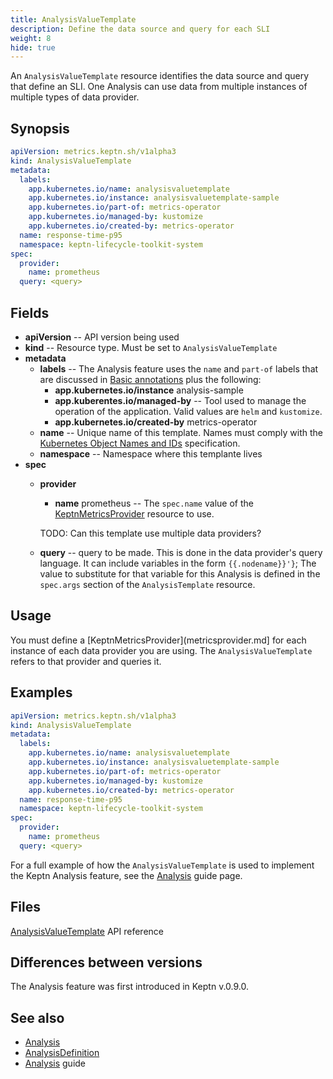 ```yaml
---
title: AnalysisValueTemplate
description: Define the data source and query for each SLI
weight: 8
hide: true
---
```


An `AnalysisValueTemplate` resource
identifies the data source and query that define an SLI.
One Analysis can use data from multiple instances
of multiple types of data provider.

## Synopsis

```yaml
apiVersion: metrics.keptn.sh/v1alpha3
kind: AnalysisValueTemplate
metadata:
  labels:
    app.kubernetes.io/name: analysisvaluetemplate
    app.kubernetes.io/instance: analysisvaluetemplate-sample
    app.kubernetes.io/part-of: metrics-operator
    app.kubernetes.io/managed-by: kustomize
    app.kubernetes.io/created-by: metrics-operator
  name: response-time-p95
  namespace: keptn-lifecycle-toolkit-system
spec:
  provider:
    name: prometheus
  query: <query>
```

## Fields

* **apiVersion** -- API version being used
* **kind** -- Resource type.
   Must be set to `AnalysisValueTemplate`
* **metadata**
  * **labels** -- The Analysis feature uses the
    `name` and `part-of` labels that are discussed in
    [Basic annotations](../implementing/integrate/#basic-annotations)
    plus the following:
    * **app.kubernetes.io/instance** analysis-sample
    * **app.kuberentes.io/managed-by** -- Tool used to manage
      the operation of the application.
      Valid values are `helm` and `kustomize`.
    * **app.kubernetes.io/created-by** metrics-operator
  * **name** -- Unique name of this template.
    Names must comply with the
    [Kubernetes Object Names and IDs](https://kubernetes.io/docs/concepts/overview/working-with-objects/names/#dns-subdomain-names)
    specification.
  * **namespace** -- Namespace where this templante lives
* **spec**
  * **provider**
    * **name** prometheus -- The `spec.name` value of the
      [KeptnMetricsProvider](metricsprovider.md) resource to use.

    TODO: Can this template use multiple data providers?
  * **query** -- query to be made.
    This is done in the data provider's query language.
    It can include variables in the form `{{.nodename}}'}`;
    The value to substitute for that variable for this Analysis
    is defined in the `spec.args` section of the `AnalysisTemplate` resource.

## Usage

You must define a
[KeptnMetricsProvider](metricsprovider.md]
for each instance of each data provider you are using.
The `AnalysisValueTemplate` refers to that provider and queries it.

## Examples

```yaml
apiVersion: metrics.keptn.sh/v1alpha3
kind: AnalysisValueTemplate
metadata:
  labels:
    app.kubernetes.io/name: analysisvaluetemplate
    app.kubernetes.io/instance: analysisvaluetemplate-sample
    app.kubernetes.io/part-of: metrics-operator
    app.kubernetes.io/managed-by: kustomize
    app.kubernetes.io/created-by: metrics-operator
  name: response-time-p95
  namespace: keptn-lifecycle-toolkit-system
spec:
  provider:
    name: prometheus
  query: <query>
```

For a full example of how the `AnalysisValueTemplate` is used
to implement the Keptn Analysis feature, see the
[Analysis](../implementing/slo)
guide page.

## Files

[AnalysisValueTemplate](../../crd-ref/metrics/v1alpha3/#analysisvaluetemplate)
API reference

## Differences between versions

The Analysis feature was first introduced in Keptn v.0.9.0.

## See also

* [Analysis](analysis.md)
* [AnalysisDefinition](analysisdefinition.md)
* [Analysis](../implementing/slo) guide
